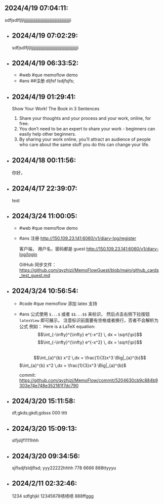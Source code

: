 ## 2024/4/19 07:04:11:
  sdfjsdlfjljljjjjjjjjjjjjjjjjjjjjjjjjjjjjjjjjjjjjjjjjjjjji
- ## 2024/4/19 07:02:29:
  sdfjsdlfjljljjjjjjjjjjjjjjjjjjjjjjjjjjjjjjjjjjjjjjjjjjjji
- ## 2024/4/19 06:33:52:
	- #web
	  #que memoflow demo
	- #ans
	  ##注册 dljfsf
	  lsdjfsjfs;
- ## 2024/4/19 01:29:41:
  Show Your Work!
  The Book in 3 Sentences
  
  1. Share your thoughts and your process and your work, online, for free. 
  2. You don’t need to be an expert to share your work - beginners can easily help other beginners. 
  3. By sharing your work online, you’ll attract an audience of people who care about the same stuff you do  this can change your life.
- ## 2024/4/18 00:11:56:
  你好，
- ## 2024/4/17 22:39:07:
  test
- ## 2024/3/24 11:00:05:
	- #web
	  #que memoflow demo
	- #ans
	  注册
	  http://150.109.23.141:6060/v1/diary-log/register
	  
	  客户端， 用户名，密码都是 guest
	  http://150.109.23.141:6060/v1/diary-log/login
	  
	  GitHub 同步文件：
	  https://github.com/qyzhizi/MemoFlowGuest/blob/main/github_cards_test_guest.md
- ## 2024/3/24 10:56:54:
	- #code
	  #que memoflow 添加 latex 支持
	- #ans
	   公式使用 `$...$` 或者 `$$...$$` 来标识， 然后点击右侧下拉按钮 `latexView` 即可展示， 注意标识前面要有空格或者换行，否者不会解析为公式
	  例如：
	  Here is a LaTeX equation: $$\int_{-\infty}^{\infty} e^{-x^2} \, dx = \sqrt{\pi}$$
	  $$\int_{-\infty}^{\infty} e^{-x^2} \, dx = \sqrt{\pi}$$  
	  $$\int_{a}^{b} x^2 \,dx = \frac{1}{3}x^3 \Big|_{a}^{b}$$
	  $\int_{a}^{b} x^2 \,dx = \frac{1}{3}x^3 \Big|_{a}^{b}$
	  
	  commit:
	  https://github.com/qyzhizi/MemoFlow/commit/5204630cb9c884b9303e74e748e352181f7dc790
- ## 2024/3/20 15:11:58:
  df;gkds;gkdl;gdsss
  000
  tttt
- ## 2024/3/20 15:09:13:
  slfjsljf1111hhh
- ## 2024/3/20 09:34:56:
  sjflsdjfsldjflsd;
  yyy22222hhhh
  778
  6666
  888ttyyyu
- ## 2024/2/11 02:32:46:
  1234
  sdfghjkl
  12345678啧啧啧
  888ffggg